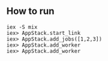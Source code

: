 ## How to run

```
iex -S mix
iex> AppStack.start_link
iex> AppStack.add_jobs([1,2,3])
iex> AppStack.add_worker
iex> AppStack.add_worker
```

